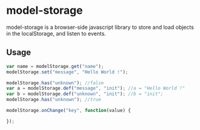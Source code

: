 # model-storage

model-storage is a browser-side javascript library to store and load objects in the localStorage, and listen to events.

## Usage


```javascript
var name = modelStorage.get("name");
modelStorage.set("message", "Hello World !");

modelStorage.has("unknown"); //false
var a = modelStorage.def("message", "init"); //a = "Hello World !"
var b = modelStorage.def("unknown", "init"); //b = "init";
modelStorage.has("unknown"); //true

modelStorage.onChange("key", function(value) {

});
```